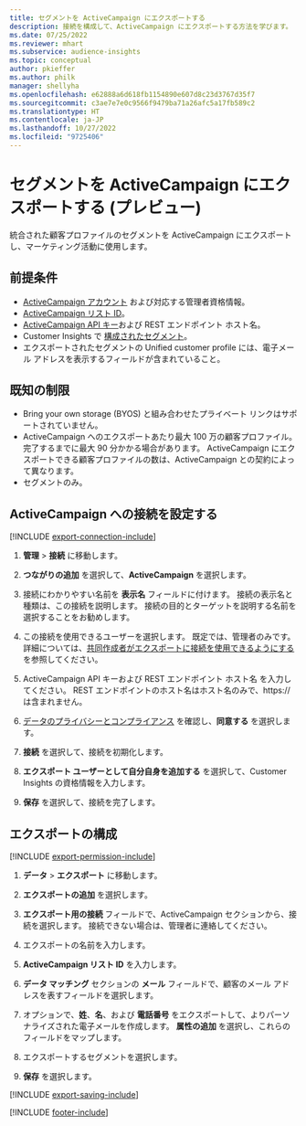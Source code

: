 ```yaml
---
title: セグメントを ActiveCampaign にエクスポートする
description: 接続を構成して、ActiveCampaign にエクスポートする方法を学びます。
ms.date: 07/25/2022
ms.reviewer: mhart
ms.subservice: audience-insights
ms.topic: conceptual
author: pkieffer
ms.author: philk
manager: shellyha
ms.openlocfilehash: e62888a6d618fb1154890e607d8c23d3767d35f7
ms.sourcegitcommit: c3ae7e7e0c9566f9479ba71a26afc5a17fb589c2
ms.translationtype: HT
ms.contentlocale: ja-JP
ms.lasthandoff: 10/27/2022
ms.locfileid: "9725406"
---
```

# <a name="export-segments-to-activecampaign-preview"></a>セグメントを ActiveCampaign にエクスポートする (プレビュー)

統合された顧客プロファイルのセグメントを ActiveCampaign にエクスポートし、マーケティング活動に使用します。

## <a name="prerequisites"></a>前提条件

- [ActiveCampaign アカウント](https://www.activecampaign.com/) および対応する管理者資格情報。
- [ActiveCampaign リスト ID](https://help.activecampaign.com/hc/articles/360000030559-How-to-create-a-list-in-ActiveCampaign)。
- [ActiveCampaign API キー](https://help.activecampaign.com/hc/articles/207317590-Getting-started-with-the-API#how-to-obtain-your-activecampaign-api-url-and-key)および REST エンドポイント ホスト名。
- Customer Insights で [構成されたセグメント](segments.md)。
- エクスポートされたセグメントの Unified customer profile には、電子メール アドレスを表示するフィールドが含まれていること。

## <a name="known-limitations"></a>既知の制限

- Bring your own storage (BYOS) と組み合わせたプライベート リンクはサポートされていません。
- ActiveCampaign へのエクスポートあたり最大 100 万の顧客プロファイル。完了するまでに最大 90 分かかる場合があります。 ActiveCampaign にエクスポートできる顧客プロファイルの数は、ActiveCampaign との契約によって異なります。
- セグメントのみ。

## <a name="set-up-connection-to-activecampaign"></a>ActiveCampaign への接続を設定する

[!INCLUDE [export-connection-include](includes/export-connection-admn.md)]

1. **管理** > **接続** に移動します。

1. **つながりの追加** を選択して、**ActiveCampaign** を選択します。

1. 接続にわかりやすい名前を **表示名** フィールドに付けます。 接続の表示名と種類は、この接続を説明します。 接続の目的とターゲットを説明する名前を選択することをお勧めします。

1. この接続を使用できるユーザーを選択します。 既定では、管理者のみです。 詳細については、[共同作成者がエクスポートに接続を使用できるようにする](connections.md#allow-contributors-to-use-a-connection-for-exports) を参照してください。

1. ActiveCampaign API キーおよび REST エンドポイント ホスト名 を入力してください。 REST エンドポイントのホスト名はホスト名のみで、https:// は含まれません。

1. [データのプライバシーとコンプライアンス](connections.md#data-privacy-and-compliance) を確認し、**同意する** を選択します。

1. **接続** を選択して、接続を初期化します。

1. **エクスポート ユーザーとして自分自身を追加する** を選択して、Customer Insights の資格情報を入力します。

1. **保存** を選択して、接続を完了します。

## <a name="configure-an-export"></a>エクスポートの構成

[!INCLUDE [export-permission-include](includes/export-permission.md)]

1. **データ** > **エクスポート** に移動します。

1. **エクスポートの追加** を選択します。

1. **エクスポート用の接続** フィールドで、ActiveCampaign セクションから、接続を選択します。 接続できない場合は、管理者に連絡してください。

1. エクスポートの名前を入力します。

1. **ActiveCampaign リスト ID** を入力します。

1. **データ マッチング** セクションの **メール** フィールドで、顧客のメール アドレスを表すフィールドを選択します。

1. オプションで、**姓**、**名**、および **電話番号** をエクスポートして、よりパーソナライズされた電子メールを作成します。 **属性の追加** を選択し、これらのフィールドをマップします。

1. エクスポートするセグメントを選択します。

1. **保存** を選択します。

[!INCLUDE [export-saving-include](includes/export-saving.md)]

[!INCLUDE [footer-include](includes/footer-banner.md)]
